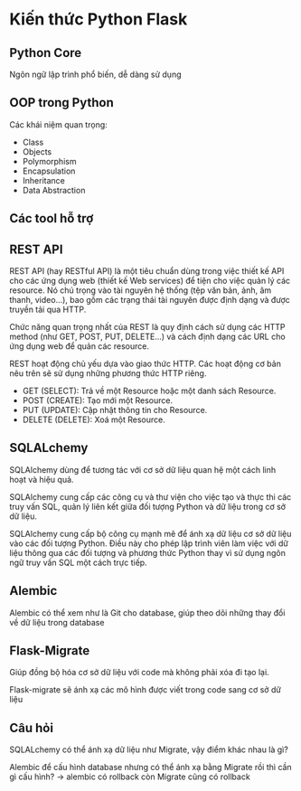 # Kiến thức Python Flask

## Python Core
Ngôn ngữ lập trình phổ biến, dễ dàng sử dụng

## OOP trong Python
Các khái niệm quan trọng:
- Class
- Objects
- Polymorphism
- Encapsulation
- Inheritance
- Data Abstraction

## Các tool hỗ trợ

## REST API
REST API (hay RESTful API) là một tiêu chuẩn dùng trong việc thiết kế API cho các ứng dụng web (thiết kế Web services) để tiện cho việc quản lý các resource. Nó chú trọng vào tài nguyên hệ thống (tệp văn bản, ảnh, âm thanh, video...), bao gồm các trạng thái tài nguyên được định dạng và được truyền tải qua HTTP.

Chức năng quan trọng nhất của REST là quy định cách sử dụng các HTTP method (như GET, POST, PUT, DELETE…) và cách định dạng các URL cho ứng dụng web để quản các resource.

REST hoạt động chủ yếu dựa vào giao thức HTTP. Các hoạt động cơ bản nêu trên sẽ sử dụng những phương thức HTTP riêng.

- GET (SELECT): Trả về một Resource hoặc một danh sách Resource.
- POST (CREATE): Tạo mới một Resource.
- PUT (UPDATE): Cập nhật thông tin cho Resource.
- DELETE (DELETE): Xoá một Resource.

## SQLALchemy
SQLAlchemy dùng để tương tác với cơ sở dữ liệu quan hệ một cách linh hoạt và hiệu quả. 

SQLAlchemy cung cấp các công cụ và thư viện cho việc tạo và thực thi các truy vấn SQL, quản lý liên kết giữa đối tượng Python và dữ liệu trong cơ sở dữ liệu.

SQLAlchemy cung cấp bộ công cụ mạnh mẽ để ánh xạ dữ liệu cơ sở dữ liệu vào các đối tượng Python. Điều này cho phép lập trình viên làm việc với dữ liệu thông qua các đối tượng và phương thức Python thay vì sử dụng ngôn ngữ truy vấn SQL một cách trực tiếp.

## Alembic
Alembic có thể xem như là Git cho database, giúp theo dõi những thay đổi về dữ liệu trong database

## Flask-Migrate
Giúp đồng bộ hóa cơ sở dữ liệu với code mà không phải xóa đi tạo lại. 

Flask-migrate sẽ ánh xạ các mô hình được viết trong code sang cơ sở dữ liệu

## Câu hỏi
SQLALchemy có thể ánh xạ dữ liệu như Migrate, vậy điểm khác nhau là gì?

Alembic để cấu hình database nhưng có thể ánh xạ bằng Migrate rồi thì cần gì cấu hình? -> alembic có rollback còn Migrate cũng có rollback